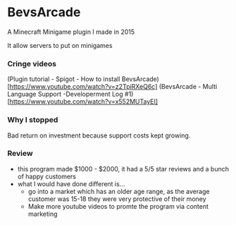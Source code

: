 # BevsArcade
A Minecraft Minigame plugin I made in 2015

It allow servers to put on minigames

### Cringe videos
(Plugin tutorial - Spigot - How to install BevsArcade)[https://www.youtube.com/watch?v=z2TpiRXeQ6c]
(BevsArcade - Multi Language Support -Developerment Log #1)[https://www.youtube.com/watch?v=x552MUTayEI]

### Why I stopped
Bad return on investment because support costs kept growing.

### Review
* this program made $1000 - $2000, it had a 5/5 star reviews and a bunch of happy customers
* what I would have done different is...
  * go into a market which has an older age range, as the average customer 
was 15-18 they were very protective of their money
  * Make more youtube videos to promte the program via content marketing
